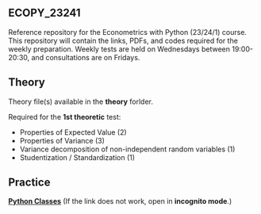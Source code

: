 ## ECOPY_23241
Reference repository for the Econometrics with Python (23/24/1) course. This repository will contain the links, PDFs, and codes required for the weekly preparation.
Weekly tests are held on Wednesdays between 19:00-20:30, and consultations are on Fridays.

## Theory

Theory file(s) available in the **theory** forlder. 

Required for the **1st theoretic** test: 
* Properties of Expected Value (2)
* Properties of Variance (3)
* Variance decomposition of non-independent random variables (1)
* Studentization / Standardization (1)


## Practice

**[Python Classes](https://realpython.com/python3-object-oriented-programming/)** (If the link does not work, open in **incognito  mode**.)

